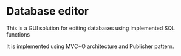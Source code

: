# Database editor

This is a GUI solution for editing databases using implemented SQL functions

It is implemented using MVC+O architecture and Publisher pattern.
